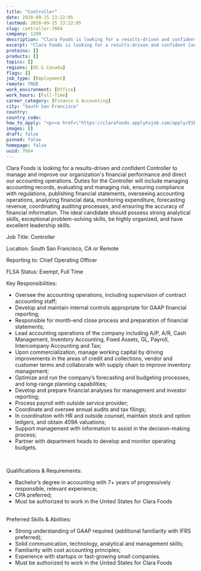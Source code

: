 ```yaml
---
title: "Controller"
date: 2020-09-15 23:22:05
lastmod: 2020-09-15 23:22:05
slug: controller-7664
company: 1299
description: "Clara Foods is looking for a results-driven and confident Controller to manage and improve our organization's financial performance and direct our accounting operations. Duties for the Controller will include managing accounting records, evaluating and managing risk, ensuring compliance with regulations, publishing financial statements, overseeing accounting operations, analyzing financial data, monitoring expenditure, forecasting revenue, coordinating auditing processes, and ensuring the accuracy of financial information."
excerpt: "Clara Foods is looking for a results-driven and confident Controller to manage and improve our organization's financial performance and direct our accounting operations. Duties for the Controller will include managing accounting records, evaluating and managing risk, ensuring compliance with regulations, publishing financial statements, overseeing accounting operations, analyzing financial data, monitoring expenditure, forecasting revenue, coordinating auditing processes, and ensuring the accuracy of financial information."
proteins: []
products: []
topics: []
regions: [US & Canada]
flags: []
job_type: [Employment]
remote: TRUE
work_environment: [Office]
work_hours: [Full-Time]
career_category: [Finance & Accounting]
city: "South San Francisco"
country: 
country_code: 
how_to_apply: "<p><a href=\"https://clarafoods.applytojob.com/apply/ESb3idmXms/Controller?source=proteinreport\">https://clarafoods.applytojob.com/apply/ESb3idmXms/Controller?source=pr…</a></p>"
images: []
draft: false
pinned: false
homepage: false
uuid: 7664
---
```

<p>Clara Foods is looking for a results-driven and confident Controller to manage and improve our organization's financial performance and direct our accounting operations. Duties for the Controller will include managing accounting records, evaluating and managing risk, ensuring compliance with regulations, publishing financial statements, overseeing accounting operations, analyzing financial data, monitoring expenditure, forecasting revenue, coordinating auditing processes, and ensuring the accuracy of financial information. The ideal candidate should possess strong analytical skills, exceptional problem-solving skills, be highly organized, and have excellent leadership skills.</p>
<p>Job Title: Controller</p>
<p>Location: South San Francisco, CA or Remote</p>
<p>Reporting to: Chief Operating Officer</p>
<p>FLSA Status: Exempt, Full Time</p>
<p>Key Responsibilities:<strong> </strong></p>
<ul>
<li>Oversee the accounting operations, including supervision of contract accounting staff; </li>
<li>Develop and maintain internal controls appropriate for GAAP financial reporting; </li>
<li>Responsible for month-end close process and preparation of financial statements;</li>
<li>Lead accounting operations of the company including A/P, A/R, Cash Management, Inventory Accounting, Fixed Assets, GL, Payroll, Intercompany Accounting and Tax;</li>
<li>Upon commercialization, manage working capital by driving improvements in the areas of credit and collections, vendor and customer terms and collaborate with supply chain to improve inventory management;</li>
<li>Optimize and run the company’s forecasting and budgeting processes, and long-range planning capabilities;</li>
<li>Develop and prepare financial analyses for management and investor reporting;</li>
<li>Process payroll with outside service provider;</li>
<li>Coordinate and oversee annual audits and tax filings;</li>
<li>In coordination with HR and outside counsel, maintain stock and option ledgers, and obtain 409A valuations;</li>
<li>Support management with information to assist in the decision-making process;</li>
<li>Partner with department heads to develop and monitor operating budgets.</li>
</ul>
<p> </p>
<p>Qualifications & Requirements:</p>
<ul>
<li>Bachelor’s degree in accounting with 7+ years of progressively responsible, relevant experience;</li>
<li>CPA preferred;</li>
<li>Must be authorized to work in the United States for Clara Foods<br />
	 </li>
</ul>
<p>Preferred Skills & Abilities:</p>
<ul>
<li>Strong understanding of GAAP required (additional familiarity with IFRS preferred);</li>
<li>Solid communication, technology, analytical and management skills;</li>
<li>Familiarity with cost accounting principles;</li>
<li>Experience with startups or fast-growing small companies.</li>
<li>Must be authorized to work in the United States for Clara Foods</li>
</ul>
